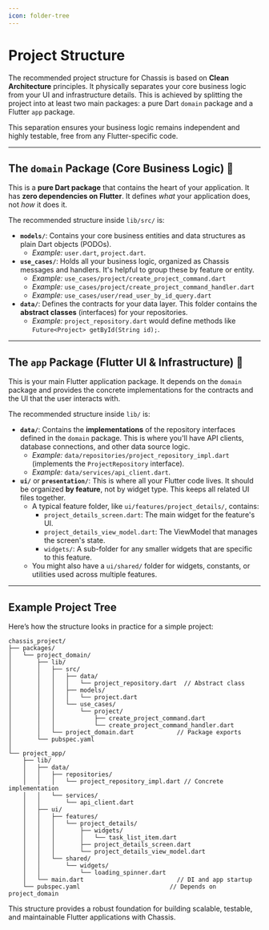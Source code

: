 ```yaml
---
icon: folder-tree
---
```


# Project Structure

The recommended project structure for Chassis is based on **Clean Architecture** principles. It physically separates your core business logic from your UI and infrastructure details. This is achieved by splitting the project into at least two main packages: a pure Dart `domain` package and a Flutter `app` package.

This separation ensures your business logic remains independent and highly testable, free from any Flutter-specific code.

***

## The `domain` Package (Core Business Logic) 🧠

This is a **pure Dart package** that contains the heart of your application. It has **zero dependencies on Flutter**. It defines _what_ your application does, not _how_ it does it.

The recommended structure inside `lib/src/` is:

* **`models/`**: Contains your core business entities and data structures as plain Dart objects (PODOs).
  * _Example:_ `user.dart`, `project.dart`.
* **`use_cases/`**: Holds all your business logic, organized as Chassis messages and handlers. It's helpful to group these by feature or entity.
  * _Example:_ `use_cases/project/create_project_command.dart`
  * _Example:_ `use_cases/project/create_project_command_handler.dart`
  * _Example:_ `use_cases/user/read_user_by_id_query.dart`
* **`data/`**: Defines the contracts for your data layer. This folder contains the **abstract classes** (interfaces) for your repositories.
  * _Example:_ `project_repository.dart` would define methods like `Future<Project> getById(String id);`.

***

## The `app` Package (Flutter UI & Infrastructure) 📱

This is your main Flutter application package. It depends on the `domain` package and provides the concrete implementations for the contracts and the UI that the user interacts with.

The recommended structure inside `lib/` is:

* **`data/`**: Contains the **implementations** of the repository interfaces defined in the `domain` package. This is where you'll have API clients, database connections, and other data source logic.
  * _Example:_ `data/repositories/project_repository_impl.dart` (implements the `ProjectRepository` interface).
  * _Example:_ `data/services/api_client.dart`.
* **`ui/`** or **`presentation/`**: This is where all your Flutter code lives. It should be organized **by feature**, not by widget type. This keeps all related UI files together.
  * A typical feature folder, like `ui/features/project_details/`, contains:
    * `project_details_screen.dart`: The main widget for the feature's UI.
    * `project_details_view_model.dart`: The ViewModel that manages the screen's state.
    * `widgets/`: A sub-folder for any smaller widgets that are specific to this feature.
  * You might also have a `ui/shared/` folder for widgets, constants, or utilities used across multiple features.

***

## Example Project Tree

Here’s how the structure looks in practice for a simple project:

```
chassis_project/
├── packages/
│   └── project_domain/
│       ├── lib/
│       │   ├── src/
│       │   │   ├── data/
│       │   │   │   └── project_repository.dart  // Abstract class
│       │   │   ├── models/
│       │   │   │   └── project.dart
│       │   │   └── use_cases/
│       │   │       └── project/
│       │   │           ├── create_project_command.dart
│       │   │           └── create_project_command_handler.dart
│       │   └── project_domain.dart            // Package exports
│       └── pubspec.yaml
│
└── project_app/
    ├── lib/
    │   ├── data/
    │   │   ├── repositories/
    │   │   │   └── project_repository_impl.dart // Concrete implementation
    │   │   └── services/
    │   │       └── api_client.dart
    │   ├── ui/
    │   │   ├── features/
    │   │   │   └── project_details/
    │   │   │       ├── widgets/
    │   │   │       │   └── task_list_item.dart
    │   │   │       ├── project_details_screen.dart
    │   │   │       └── project_details_view_model.dart
    │   │   └── shared/
    │   │       └── widgets/
    │   │           └── loading_spinner.dart
    │   └── main.dart                          // DI and app startup
    └── pubspec.yaml                         // Depends on project_domain
```

This structure provides a robust foundation for building scalable, testable, and maintainable Flutter applications with Chassis.
